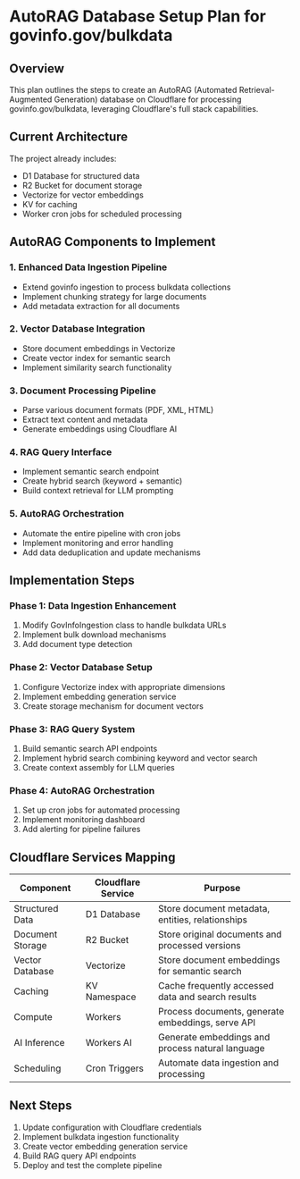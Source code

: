 # AutoRAG Database Setup Plan for govinfo.gov/bulkdata

## Overview
This plan outlines the steps to create an AutoRAG (Automated Retrieval-Augmented Generation) database on Cloudflare for processing govinfo.gov/bulkdata, leveraging Cloudflare's full stack capabilities.

## Current Architecture
The project already includes:
- D1 Database for structured data
- R2 Bucket for document storage
- Vectorize for vector embeddings
- KV for caching
- Worker cron jobs for scheduled processing

## AutoRAG Components to Implement

### 1. Enhanced Data Ingestion Pipeline
- Extend govinfo ingestion to process bulkdata collections
- Implement chunking strategy for large documents
- Add metadata extraction for all documents

### 2. Vector Database Integration
- Store document embeddings in Vectorize
- Create vector index for semantic search
- Implement similarity search functionality

### 3. Document Processing Pipeline
- Parse various document formats (PDF, XML, HTML)
- Extract text content and metadata
- Generate embeddings using Cloudflare AI

### 4. RAG Query Interface
- Implement semantic search endpoint
- Create hybrid search (keyword + semantic)
- Build context retrieval for LLM prompting

### 5. AutoRAG Orchestration
- Automate the entire pipeline with cron jobs
- Implement monitoring and error handling
- Add data deduplication and update mechanisms

## Implementation Steps

### Phase 1: Data Ingestion Enhancement
1. Modify GovInfoIngestion class to handle bulkdata URLs
2. Implement bulk download mechanisms
3. Add document type detection

### Phase 2: Vector Database Setup
1. Configure Vectorize index with appropriate dimensions
2. Implement embedding generation service
3. Create storage mechanism for document vectors

### Phase 3: RAG Query System
1. Build semantic search API endpoints
2. Implement hybrid search combining keyword and vector search
3. Create context assembly for LLM queries

### Phase 4: AutoRAG Orchestration
1. Set up cron jobs for automated processing
2. Implement monitoring dashboard
3. Add alerting for pipeline failures

## Cloudflare Services Mapping

| Component | Cloudflare Service | Purpose |
|-----------|-------------------|---------|
| Structured Data | D1 Database | Store document metadata, entities, relationships |
| Document Storage | R2 Bucket | Store original documents and processed versions |
| Vector Database | Vectorize | Store document embeddings for semantic search |
| Caching | KV Namespace | Cache frequently accessed data and search results |
| Compute | Workers | Process documents, generate embeddings, serve API |
| AI Inference | Workers AI | Generate embeddings and process natural language |
| Scheduling | Cron Triggers | Automate data ingestion and processing |

## Next Steps
1. Update configuration with Cloudflare credentials
2. Implement bulkdata ingestion functionality
3. Create vector embedding generation service
4. Build RAG query API endpoints
5. Deploy and test the complete pipeline